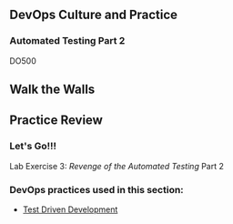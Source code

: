 <!-- .slide: data-background-image="images/RH_NewBrand_Background.png" -->
## DevOps Culture and Practice <!-- {_class="course-title"} -->
### Automated Testing Part 2 <!-- {_class="title-color"} -->
DO500 <!-- {_class="title-color"} -->



## Walk the Walls



## Practice Review



### Let's Go!!!
Lab Exercise 3: _Revenge of the Automated Testing_
Part 2



<!-- .slide: data-background-image="images/chef-background.png", class="white-style" -->
### DevOps practices used in this section:
- [Test Driven Development](https://openpracticelibrary.com/practice/test-driven-development/)
